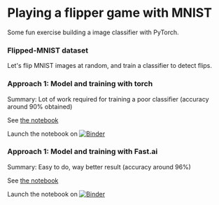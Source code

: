 # Playing a flipper game with MNIST
Some fun exercise building a image classifier with PyTorch.

### Flipped-MNIST dataset
Let's flip MNIST images at random, and train a classifier to detect flips. 

### Approach 1: Model and training with torch
Summary: Lot of work required for training a poor classifier (accuracy around 90% obtained)

See [the notebook](https://github.com/sjoerddehaan/mnist_flip/tree/master/notebooks/flipper-torch.ipynb)  

Launch the notebook on [![Binder](https://mybinder.org/badge.svg)](https://mybinder.org/v2/gh/sjoerddehaan/mnist_flip/master?filepath=mnist_flip%2Fnotebooks%2Fflipper-torch.ipynb)



### Approach 1: Model and training with Fast.ai
Summary: Easy to do, way better result (accuracy around 96%)

See [the notebook](https://github.com/sjoerddehaan/mnist_flip/tree/master/notebooks/flipper-fastai.ipynb)  


Launch the notebook on [![Binder](https://mybinder.org/badge.svg)](https://mybinder.org/v2/gh/sjoerddehaan/mnist_flip/master?filepath=mnist_flip%2Fnotebooks%2Fflipper-fastai.ipynb)




